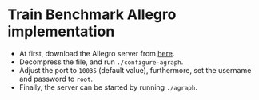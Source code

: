 # Train Benchmark Allegro implementation

 * At first, download the Allegro server from [here](http://franz.com/agraph/downloads/server).
 * Decompress the file, and run `./configure-agraph`.
 * Adjust the port to `10035` (default value), furthermore,  set the username and password to `root`.
 * Finally, the server can be started by running `./agraph`.
